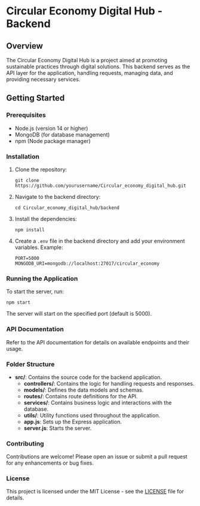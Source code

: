 # Circular Economy Digital Hub - Backend

## Overview
The Circular Economy Digital Hub is a project aimed at promoting sustainable practices through digital solutions. This backend serves as the API layer for the application, handling requests, managing data, and providing necessary services.

## Getting Started

### Prerequisites
- Node.js (version 14 or higher)
- MongoDB (for database management)
- npm (Node package manager)

### Installation

1. Clone the repository:
   ```
   git clone https://github.com/yourusername/Circular_economy_digital_hub.git
   ```

2. Navigate to the backend directory:
   ```
   cd Circular_economy_digital_hub/backend
   ```

3. Install the dependencies:
   ```
   npm install
   ```

4. Create a `.env` file in the backend directory and add your environment variables. Example:
   ```
   PORT=5000
   MONGODB_URI=mongodb://localhost:27017/circular_economy
   ```

### Running the Application

To start the server, run:
```
npm start
```
The server will start on the specified port (default is 5000).

### API Documentation

Refer to the API documentation for details on available endpoints and their usage.

### Folder Structure

- **src/**: Contains the source code for the backend application.
  - **controllers/**: Contains the logic for handling requests and responses.
  - **models/**: Defines the data models and schemas.
  - **routes/**: Contains route definitions for the API.
  - **services/**: Contains business logic and interactions with the database.
  - **utils/**: Utility functions used throughout the application.
  - **app.js**: Sets up the Express application.
  - **server.js**: Starts the server.

### Contributing

Contributions are welcome! Please open an issue or submit a pull request for any enhancements or bug fixes.

### License

This project is licensed under the MIT License - see the [LICENSE](../LICENSE) file for details.